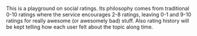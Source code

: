 This is a playground on social ratings.
Its philosophy comes from traditional 0-10 ratings where the service encourages 2-8 ratings, leaving 0-1 and 9-10 ratings for really awesome (or awesomely bad) stuff.
Also rating history will be kept telling how each user felt about the topic along time.